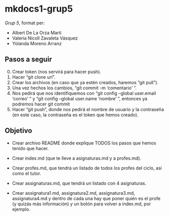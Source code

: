 # mkdocs1-grup5
*Grup 5*, format per: 
- Albert De La Orza Martí
- Valeria Nicoll Zavaleta Vásquez 
- Yolanda Moreno Arranz

## Pasos a seguir

0. Crear token (nos servirá para hacer push).
1. Hacer “git clone url”.
2. Crear los archivos (en caso que ya estén creados, haremos “git pull”).
3. Una vez hechos los cambios, “git commit -m ‘comentario’ ”.
4. Nos pedirá que nos identifiquemos con “git config –global user.email ‘correo’ “ y “git config –global user.name ‘nombre’ ”, entonces ya podremos hacer git commit
5. Hacer “git push”, donde nos pedirá el nombre de usuario y la contraseña (en este caso, la contraseña es el token que hemos creado). 

## Objetivo

 - Crear archivo README donde explique TODOS los pasos que hemos tenido
   que hacer. 
   
 - Crear index.md (que te lleve a asignaturas.md y a profes.md).
   
 - Crear profes.md, que tendrá un listado de todos los profes del ciclo, así como el tutor. 
   
 - Crear assignaturas.md, que tendrá un listado con 4 asignaturas. 
   
 - Crear assignatura1.md, assignatura2.md, assignatura3.md, assignatura4.md y dentro de cada una hay que poner quién es el profe (y quizás más información) y un botón para volver a index.md, por ejemplo.
